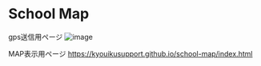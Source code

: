 # School Map
gps送信用ページ
![image](https://github.com/user-attachments/assets/3514571c-45f5-46d5-be64-83cb33d67b91)

MAP表示用ページ
https://kyouikusupport.github.io/school-map/index.html
